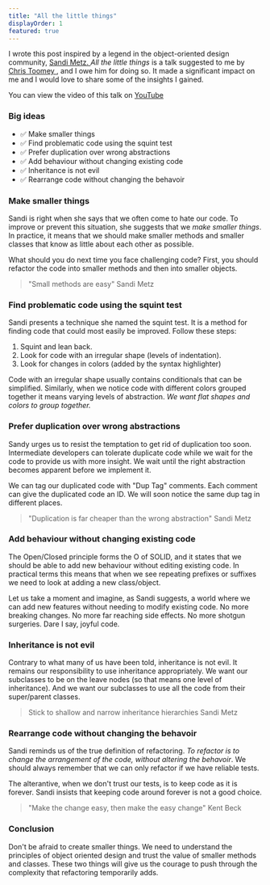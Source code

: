 ```yaml
---
title: "All the little things"
displayOrder: 1
featured: true
---
```

I wrote this post inspired by a legend in the object-oriented design community, 
<a href="https://sandimetz.com/about" target="_blank" rel="noreferrer noopener">
  Sandi Metz.
</a>
<em>All the little things</em> is a talk suggested to me by
<a href="https://ctoomey.com/" target="_blank" rel="noreferrer noopener">
  Chris Toomey
</a>
, and I owe him for doing so. It made a significant impact on me and I
would love to share some of the insights I gained.

<!-- more -->

You can view the video of this talk on
<a href="https://www.youtube.com/watch?v=8bZh5LMaSmE" target="_blank" rel="noreferrer noopener">
  YouTube
</a>

### Big ideas

- ✅ Make smaller things
- ✅ Find problematic code using the squint test
- ✅ Prefer duplication over wrong abstractions
- ✅ Add behaviour without changing existing code
- ✅ Inheritance is not evil
- ✅ Rearrange code without changing the behavoir

### Make smaller things

Sandi is right when she says that we often come to hate our code. To improve or prevent
this situation, she suggests that we <em>make smaller things</em>. In practice, it means
that we should make smaller methods and smaller classes that know as little about each
other as possible.

What should you do next time you face challenging code? First, you should refactor the code
into smaller methods and then into smaller objects.

> "Small methods are easy" <span>Sandi Metz</span>

### Find problematic code using the squint test

Sandi presents a technique she named the squint test. It is a method for finding code
that could most easily be improved. Follow these steps:
1. Squint and lean back.
2. Look for code with an irregular shape (levels of indentation).
3. Look for changes in colors (added by  the syntax highlighter)

Code with an irregular shape usually contains conditionals that can be simplified.
Similarly, when we notice code with different colors grouped together it means varying
levels of abstraction. <em>We want flat shapes and colors to group together.</em>

### Prefer duplication over wrong abstractions

Sandy urges us to resist the temptation to get rid of duplication too soon. Intermediate
developers can tolerate duplicate code while we wait for the code to provide us with more
insight. We wait until the right abstraction becomes apparent before we implement it.

We can tag our duplicated code with "Dup Tag" comments. Each comment can give the
duplicated code an ID. We will soon notice the same dup tag in different places.

> "Duplication is far cheaper than the wrong abstraction" <span>Sandi Metz</span>

### Add behaviour without changing existing code

The Open/Closed principle forms the O of SOLID, and it states that we should be able to
add new behaviour without editing existing code. In practical terms this means that when
we see repeating prefixes or suffixes we need to look at adding a new class/object.

Let us take a moment and imagine, as Sandi suggests, a world where we can add new features
without needing to modify existing code. No more breaking changes. No more far reaching
side effects. No more shotgun surgeries. Dare I say, joyful code.

### Inheritance is not evil

Contrary to what many of us have been told, inheritance is not evil. It remains our 
responsibility to use inheritance appropriately. We want our subclasses to be on the leave nodes
(so that means one level of inheritance). And we want our subclasses to use all the code
from their super/parent classes.

> Stick to shallow and narrow inheritance hierarchies <span>Sandi Metz</span>

### Rearrange code without changing the behavoir

Sandi reminds us of the true definition of refactoring. <em>To refactor is to change the
arrangement of the code, without altering the behavoir</em>. We should always remember
that we can only refactor if we have reliable tests.

The alterantive, when we don't trust our tests, is to keep code as it is forever. Sandi
insists that keeping code around forever is not a good choice.

> "Make the change easy, then make the easy change" <span>Kent Beck</span>

### Conclusion
Don't be afraid to create smaller things. We need to understand the principles of object
oriented design and trust the value of smaller methods and classes. These two things will
give us the courage to push through the complexity that refactoring temporarily adds.
